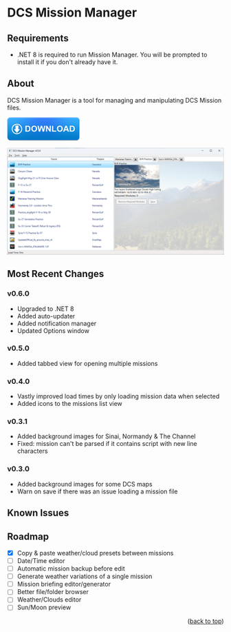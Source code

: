 # DCS Mission Manager

## Requirements

- .NET 8 is required to run Mission Manager. You will be prompted to install it if you don't already have it.

## About

DCS Mission Manager is a tool for managing and manipulating DCS Mission files.

[![Download][download]](https://github.com/Camble/DCS-Mission-Manager/releases/download/v0.6.0/DcsMissionManager.v0.6.0.zip)

[![DCS Mission Manager Screenshot][product-screenshot]](https://github.com/Camble/DCS-Mission-Manager/releases)

## Most Recent Changes

### v0.6.0

- Upgraded to .NET 8
- Added auto-updater
- Added notification manager
- Updated Options window

### v0.5.0

- Added tabbed view for opening multiple missions

### v0.4.0

- Vastly improved load times by only loading mission data when selected
- Added icons to the missions list view

### v0.3.1

- Added background images for Sinai, Normandy & The Channel
- Fixed: mission can't be parsed if it contains script with new line characters

### v0.3.0

- Added background images for some DCS maps
- Warn on save if there was an issue loading a mission file


## Known Issues


## Roadmap

- [x] Copy & paste weather/cloud presets between missions
- [ ] Date/Time editor
- [ ] Automatic mission backup before edit
- [ ] Generate weather variations of a single mission
- [ ] Mission briefing editor/generator
- [ ] Better file/folder browser
- [ ] Weather/Clouds editor
- [ ] Sun/Moon preview

<p align="right">(<a href="#dcs-mission-manager">back to top</a>)</p>

[product-screenshot]: https://github.com/Camble/DCS-Mission-Manager/blob/main/screenshot-0.5.0.png
[download]: https://github.com/Camble/LiveryLink/blob/main/download.png